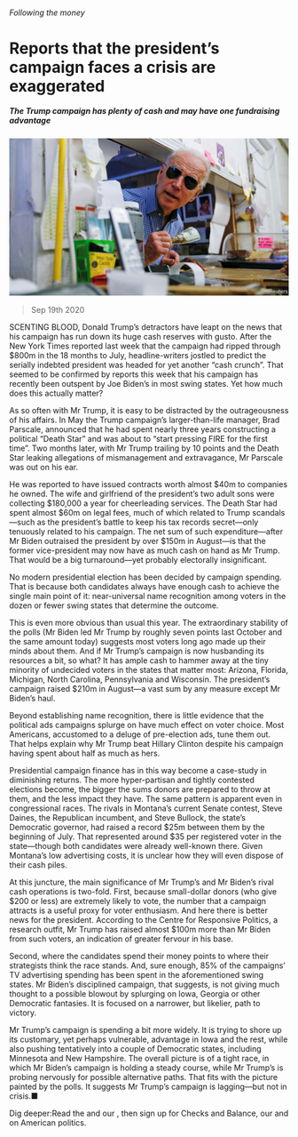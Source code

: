 ###### Following the money

# Reports that the president’s campaign faces a crisis are exaggerated 

##### The Trump campaign has plenty of cash and may have one fundraising advantage 

![image](images/20200919_USP005_0.jpg) 

> Sep 19th 2020 

SCENTING BLOOD, Donald Trump’s detractors have leapt on the news that his campaign has run down its huge cash reserves with gusto. After the New York Times reported last week that the campaign had ripped through $800m in the 18 months to July, headline-writers jostled to predict the serially indebted president was headed for yet another “cash crunch”. That seemed to be confirmed by reports this week that his campaign has recently been outspent by Joe Biden’s in most swing states. Yet how much does this actually matter?

As so often with Mr Trump, it is easy to be distracted by the outrageousness of his affairs. In May the Trump campaign’s larger-than-life manager, Brad Parscale, announced that he had spent nearly three years constructing a political “Death Star” and was about to “start pressing FIRE for the first time”. Two months later, with Mr Trump trailing by 10 points and the Death Star leaking allegations of mismanagement and extravagance, Mr Parscale was out on his ear.


He was reported to have issued contracts worth almost $40m to companies he owned. The wife and girlfriend of the president’s two adult sons were collecting $180,000 a year for cheerleading services. The Death Star had spent almost $60m on legal fees, much of which related to Trump scandals—such as the president’s battle to keep his tax records secret—only tenuously related to his campaign. The net sum of such expenditure—after Mr Biden outraised the president by over $150m in August—is that the former vice-president may now have as much cash on hand as Mr Trump. That would be a big turnaround—yet probably electorally insignificant.

No modern presidential election has been decided by campaign spending. That is because both candidates always have enough cash to achieve the single main point of it: near-universal name recognition among voters in the dozen or fewer swing states that determine the outcome.

This is even more obvious than usual this year. The extraordinary stability of the polls (Mr Biden led Mr Trump by roughly seven points last October and the same amount today) suggests most voters long ago made up their minds about them. And if Mr Trump’s campaign is now husbanding its resources a bit, so what? It has ample cash to hammer away at the tiny minority of undecided voters in the states that matter most: Arizona, Florida, Michigan, North Carolina, Pennsylvania and Wisconsin. The president’s campaign raised $210m in August—a vast sum by any measure except Mr Biden’s haul.

Beyond establishing name recognition, there is little evidence that the political ads campaigns splurge on have much effect on voter choice. Most Americans, accustomed to a deluge of pre-election ads, tune them out. That helps explain why Mr Trump beat Hillary Clinton despite his campaign having spent about half as much as hers.

Presidential campaign finance has in this way become a case-study in diminishing returns. The more hyper-partisan and tightly contested elections become, the bigger the sums donors are prepared to throw at them, and the less impact they have. The same pattern is apparent even in congressional races. The rivals in Montana’s current Senate contest, Steve Daines, the Republican incumbent, and Steve Bullock, the state’s Democratic governor, had raised a record $25m between them by the beginning of July. That represented around $35 per registered voter in the state—though both candidates were already well-known there. Given Montana’s low advertising costs, it is unclear how they will even dispose of their cash piles.

At this juncture, the main significance of Mr Trump’s and Mr Biden’s rival cash operations is two-fold. First, because small-dollar donors (who give $200 or less) are extremely likely to vote, the number that a campaign attracts is a useful proxy for voter enthusiasm. And here there is better news for the president. According to the Centre for Responsive Politics, a research outfit, Mr Trump has raised almost $100m more than Mr Biden from such voters, an indication of greater fervour in his base.

Second, where the candidates spend their money points to where their strategists think the race stands. And, sure enough, 85% of the campaigns’ TV advertising spending has been spent in the aforementioned swing states. Mr Biden’s disciplined campaign, that suggests, is not giving much thought to a possible blowout by splurging on Iowa, Georgia or other Democratic fantasies. It is focused on a narrower, but likelier, path to victory.

Mr Trump’s campaign is spending a bit more widely. It is trying to shore up its customary, yet perhaps vulnerable, advantage in Iowa and the rest, while also pushing tentatively into a couple of Democratic states, including Minnesota and New Hampshire. The overall picture is of a tight race, in which Mr Biden’s campaign is holding a steady course, while Mr Trump’s is probing nervously for possible alternative paths. That fits with the picture painted by the polls. It suggests Mr Trump’s campaign is lagging—but not in crisis.■

Dig deeper:Read the  and our , then sign up for Checks and Balance, our  and  on American politics.

